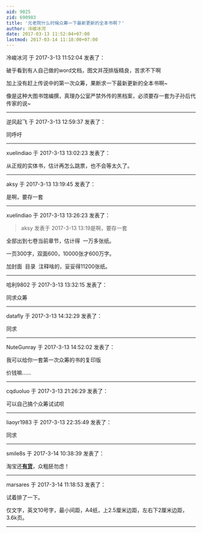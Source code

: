 ```yaml
---
aid: 9025
zid: 690983
title: '元老院什么时候众筹一下最新更新的全本书啊？'
author: 冷峻冰河
date: 2017-03-13 11:52:04+07:00
lastmod: 2017-03-14 11:18:00+07:00
---
```


冷峻冰河 于 2017-3-13 11:52:04 发表了：

破乎看到有人自己做的word文档，图文并茂排版精良，苦求不下啊

加上没有赶上传说中的第一次众筹，果断求一下最新更新的全本书啊~

像是这种大图书馆编撰，真理办公室严禁外传的黑档案，必须要存一套为子孙后代传家的说~

---------

逆风起飞 于 2017-3-13 12:59:37 发表了：

同呼吁

---------

xuelindiao 于 2017-3-13 13:02:23 发表了：

从正规的实体书，估计再怎么跳票，也不会等太久了。

---------

aksy 于 2017-3-13 13:19:45 发表了：

是啊，要存一套

---------

xuelindiao 于 2017-3-13 13:26:23 发表了：

> aksy 发表于 2017-3-13 13:19是啊，要存一套



全部出到七卷当前章节，估计得  一万多张纸。

一页300字，双面600，10000张才600万字。

加封面  目录  注释啥的，妥妥得11200张纸。

---------

哈利9802 于 2017-3-13 13:32:15 发表了：

同求众筹

---------

datafly 于 2017-3-13 14:32:29 发表了：

同求

---------

NuteGunray 于 2017-3-13 14:52:02 发表了：

我可以给你一套第一次众筹的书的复印版

价钱嘛……

---------

cqduoluo 于 2017-3-13 21:26:29 发表了：

可以自己搞个众筹试试呗

---------

liaoyr1983 于 2017-3-13 22:35:49 发表了：

同求

---------

smile8s 于 2017-3-14 10:38:39 发表了：

淘宝还[**有货**](http://c.b1wt.com/h.3P6EOp?cv=NppXOC8Iq1&sm=a1ac66)，众粗胚勿虑！

---------

marsares 于 2017-3-14 11:18:53 发表了：

试着排了一下。

仅文字，英文10号字，最小间距，A4纸，上2.5厘米边距，左右下2厘米边距，3.6k页。

---------

